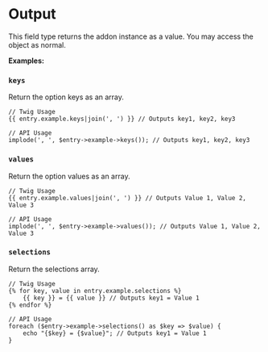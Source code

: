 # Output

This field type returns the addon instance as a value. You may access the object as normal.

**Examples:**

### `keys`

Return the option keys as an array.

```
// Twig Usage
{{ entry.example.keys|join(', ') }} // Outputs key1, key2, key3

// API Usage
implode(', ', $entry->example->keys()); // Outputs key1, key2, key3
```

### `values`

Return the option values as an array.

```
// Twig Usage
{{ entry.example.values|join(', ') }} // Outputs Value 1, Value 2, Value 3

// API Usage
implode(', ', $entry->example->values()); // Outputs Value 1, Value 2, Value 3
```

### `selections`

Return the selections array.

```
// Twig Usage
{% for key, value in entry.example.selections %}
	{{ key }} = {{ value }} // Outputs key1 = Value 1
{% endfor %}

// API Usage
foreach ($entry->example->selections() as $key => $value) {
	echo "{$key} = {$value}"; // Outputs key1 = Value 1
}
```
